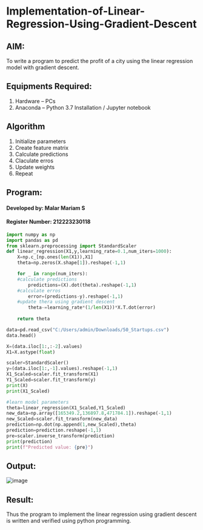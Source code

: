# Implementation-of-Linear-Regression-Using-Gradient-Descent

## AIM:
To write a program to predict the profit of a city using the linear regression model with gradient descent.

## Equipments Required:
1. Hardware – PCs
2. Anaconda – Python 3.7 Installation / Jupyter notebook

## Algorithm
1. Initialize parameters
2. Create feature matrix 
3. Calculate predictions
4. Claculate erros
5. Update weights
6. Repeat

## Program:
#### Developed by: Malar Mariam S
#### Register Number: 212223230118

```python
import numpy as np
import pandas as pd
from sklearn.preprocessing import StandardScaler
def linear_regression(X1,y,learning_rate=0.1,num_iters=1000):
    X=np.c_[np.ones(len(X1)),X1]
    theta=np.zeros(X.shape[1]).reshape(-1,1)

    for _ in range(num_iters):
    #calculate predictions
        predictions=(X).dot(theta).reshape(-1,1)
    #calculate erros
        error=(predictions-y).reshape(-1,1)
    #update thera using gradient descent
        theta-=learning_rate*(1/len(X1))*X.T.dot(error) 
    
    return theta

data=pd.read_csv("C:/Users/admin/Downloads/50_Startups.csv")
data.head()

X=(data.iloc[1:,:-2].values)
X1=X.astype(float)

scaler=StandardScaler()
y=(data.iloc[1:,-1].values).reshape(-1,1)
X1_Scaled=scaler.fit_transform(X1)
Y1_Scaled=scaler.fit_transform(y)
print(X)
print(X1_Scaled)

#learn model parameters
theta=linear_regression(X1_Scaled,Y1_Scaled)
new_data=np.array([165349.2,136897.8,471784.1]).reshape(-1,1)
new_Scaled=scaler.fit_transform(new_data)
prediction=np.dot(np.append(1,new_Scaled),theta)
prediction=prediction.reshape(-1,1)
pre=scaler.inverse_transform(prediction)
print(prediction)
print(f"Predicted value: {pre}")

```

## Output:
![image](https://github.com/Sajetha13/Implementation-of-Linear-Regression-Using-Gradient-Descent/assets/138849316/070da029-ccc1-46c3-928e-4ac80a770bb6)


## Result:
Thus the program to implement the linear regression using gradient descent is written and verified using python programming.
